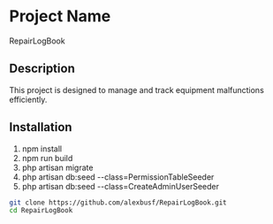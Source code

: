 # Project Name

RepairLogBook

## Description

This project is designed to manage and track equipment malfunctions efficiently.

## Installation

1. npm install
2. npm run build
3. php artisan migrate
4. php artisan db:seed --class=PermissionTableSeeder
5. php artisan db:seed --class=CreateAdminUserSeeder

```bash
git clone https://github.com/alexbusf/RepairLogBook.git
cd RepairLogBook